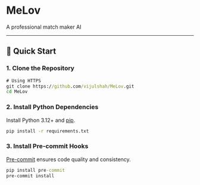 # MeLov

A professional match maker AI

---

## 🚀 Quick Start

### 1. Clone the Repository
```cmd
# Using HTTPS
git clone https://github.com/vijulshah/MeLov.git
cd MeLov
```

### 2. Install Python Dependencies
Install Python 3.12+ and [pip](https://pip.pypa.io/en/stable/installation/).
```cmd
pip install -r requirements.txt
```

### 3. Install Pre-commit Hooks
[Pre-commit](https://pre-commit.com/) ensures code quality and consistency.
```cmd
pip install pre-commit
pre-commit install
```
